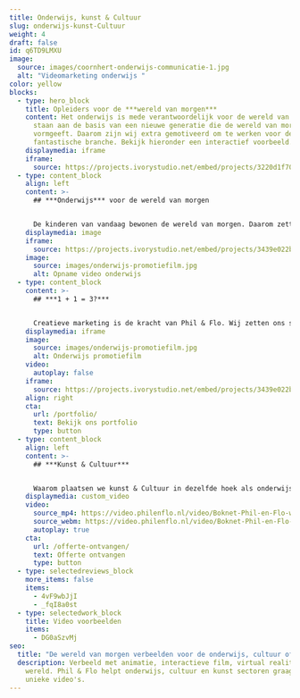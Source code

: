 ```yaml
---
title: Onderwijs, kunst & Cultuur
slug: onderwijs-kunst-Cultuur
weight: 4
draft: false
id: q6TD9LMXU
image:
  source: images/coornhert-onderwijs-communicatie-1.jpg
  alt: "Videomarketing onderwijs "
color: yellow
blocks:
  - type: hero_block
    title: Opleiders voor de ***wereld van morgen***
    content: Het onderwijs is mede verantwoordelijk voor de wereld van morgen. Zij
      staan aan de basis van een nieuwe generatie die de wereld van morgen
      vormgeeft. Daarom zijn wij extra gemotiveerd om te werken voor deze
      fantastische branche. Bekijk hieronder een interactief voorbeeld.
    displaymedia: iframe
    iframe:
      source: https://projects.ivorystudio.net/embed/projects/3220d1f70cb359a9fe46b9b5
  - type: content_block
    align: left
    content: >-
      ## ***Onderwijs*** voor de wereld van morgen


      De kinderen van vandaag bewonen de wereld van morgen. Daarom zetten wij van Phil & Flo ons in voor inspirerend en vernieuwend onderwijs. We willen de volgende generatie de mogelijkheden bieden die nodig zijn om onderdeel uit te maken van een betere en kansrijke toekomst die zij zelf kunnen vormgeven. We doen dit door samenwerkingen aan te gaan met onderwijsinstellingen die dezelfde overtuiging en hebben.
    displaymedia: image
    iframe:
      source: https://projects.ivorystudio.net/embed/projects/3439e022b9b8aaad7250b257
    image:
      source: images/onderwijs-promotiefilm.jpg
      alt: Opname video onderwijs
  - type: content_block
    content: >-
      ## ***1 + 1 = 3?***


      Creatieve marketing is de kracht van Phil & Flo. Wij zetten ons specialisme in om onderwijsinstellingen te helpen met hun uitdagingen op het vlak van communicatie. Wij werken niet alleen voor onze klanten, maar vooral ook samen met hen. Met deze mindset realiseren we resultaten die verder gaan dan alleen filmpje of een [animatie](https://www.philenflo.nl/oplossingen/animatie-laten-maken/). We helpen je om jouw uitdaging op de juiste, duurzame manier te tackelen. Zo deden we dat ook voor het Park Lyceum in Almere. Wat te doen als een fysieke open dag niet mogelijk is? Ons antwoord was deze film.
    displaymedia: iframe
    image:
      source: images/onderwijs-promotiefilm.jpg
      alt: Onderwijs promotiefilm
    video:
      autoplay: false
    iframe:
      source: https://projects.ivorystudio.net/embed/projects/3439e022b9b8aaad7250b257
    align: right
    cta:
      url: /portfolio/
      text: Bekijk ons portfolio
      type: button
  - type: content_block
    align: left
    content: >-
      ## ***Kunst & Cultuur***


      Waarom plaatsen we kunst & Cultuur in dezelfde hoek als onderwijs? Wij denken dat de wereld van morgen alleen kan bestaan als er kunst en cultuur is. Zonder deze basis heeft de wereld geen visie. Kunst en cultuur wordt ook op scholen gegeven als vak. Wij helpen graag mee met de promotie van Kunst & Cultuur in Nederland. Dit kan op allerlei gebieden en wij denken graag mee met onze creatieve geesten om een interessante film of animatie te maken die het gevoel van kunst en cultuur goed overbrengt. Een film of animatie kan ook zelf kunst zijn. Of een interactieve vorm van kunst met onze fantastische [interactieve films](https://www.philenflo.nl/oplossingen/interactieve-video/) of [virtual reality](https://www.philenflo.nl/oplossingen/virtual-reality/) ([360 graden](https://www.philenflo.nl/360-graden-video-laten-maken/)) animatie films.
    displaymedia: custom_video
    video:
      source_mp4: https://video.philenflo.nl/video/Boknet-Phil-en-Flo-website-source.mp4
      source_webm: https://video.philenflo.nl/video/Boknet-Phil-en-Flo-website-source.webm
      autoplay: true
    cta:
      url: /offerte-ontvangen/
      text: Offerte ontvangen
      type: button
  - type: selectedreviews_block
    more_items: false
    items:
      - 4vF9wbJjI
      - _fqI8a0st
  - type: selectedwork_block
    title: Video voorbeelden
    items:
      - DG0aSzvMj
seo:
  title: "De wereld van morgen verbeelden voor de onderwijs, cultuur of kunst sector "
  description: Verbeeld met animatie, interactieve film, virtual reality jouw
    wereld. Phil & Flo helpt onderwijs, cultuur en kunst sectoren graag met
    unieke video's.
---
```

